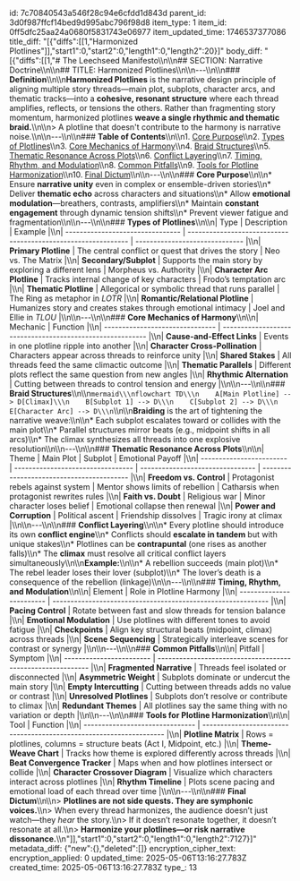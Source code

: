 id: 7c70840543a546f28c94e6cfdd1d843d
parent_id: 3d0f987ffcf14bed9d995abc796f98d8
item_type: 1
item_id: 0ff5dfc25aa24a0680f5831743e06977
item_updated_time: 1746537377086
title_diff: "[{\"diffs\":[[1,\"Harmonized Plotlines\"]],\"start1\":0,\"start2\":0,\"length1\":0,\"length2\":20}]"
body_diff: "[{\"diffs\":[[1,\"# The Leechseed Manifesto\\\n\\\n## SECTION: Narrative Doctrine\\\n\\\n## TITLE: Harmonized Plotlines\\\n\\\n---\\\n\\\n### **Definition**\\\n\\\n**Harmonized Plotlines** is the narrative design principle of aligning multiple story threads—main plot, subplots, character arcs, and thematic tracks—into a **cohesive, resonant structure** where each thread amplifies, reflects, or tensions the others. Rather than fragmenting story momentum, harmonized plotlines **weave a single rhythmic and thematic braid.**\\\n\\\n> A plotline that doesn't contribute to the harmony is narrative noise.\\\n\\\n---\\\n\\\n### **Table of Contents**\\\n\\\n1. [Core Purpose](#core-purpose)\\\n2. [Types of Plotlines](#types-of-plotlines)\\\n3. [Core Mechanics of Harmony](#core-mechanics-of-harmony)\\\n4. [Braid Structures](#braid-structures)\\\n5. [Thematic Resonance Across Plots](#thematic-resonance-across-plots)\\\n6. [Conflict Layering](#conflict-layering)\\\n7. [Timing, Rhythm, and Modulation](#timing-rhythm-and-modulation)\\\n8. [Common Pitfalls](#common-pitfalls)\\\n9. [Tools for Plotline Harmonization](#tools-for-plotline-harmonization)\\\n10. [Final Dictum](#final-dictum)\\\n\\\n---\\\n\\\n### **Core Purpose**\\\n\\\n* Ensure **narrative unity** even in complex or ensemble-driven stories\\\n* Deliver **thematic echo** across characters and situations\\\n* Allow **emotional modulation**—breathers, contrasts, amplifiers\\\n* Maintain **constant engagement** through dynamic tension shifts\\\n* Prevent viewer fatigue and fragmentation\\\n\\\n---\\\n\\\n### **Types of Plotlines**\\\n\\\n| Type                             | Description                                                   | Example                        |\\\n| -------------------------------- | ------------------------------------------------------------- | ------------------------------ |\\\n| **Primary Plotline**             | The central conflict or quest that drives the story           | Neo vs. The Matrix             |\\\n| **Secondary/Subplot**            | Supports the main story by exploring a different lens         | Morpheus vs. Authority         |\\\n| **Character Arc Plotline**       | Tracks internal change of key characters                      | Frodo’s temptation arc         |\\\n| **Thematic Plotline**            | Allegorical or symbolic thread that runs parallel             | The Ring as metaphor in *LOTR* |\\\n| **Romantic/Relational Plotline** | Humanizes story and creates stakes through emotional intimacy | Joel and Ellie in *TLOU*       |\\\n\\\n---\\\n\\\n### **Core Mechanics of Harmony**\\\n\\\n| Mechanic                        | Function                                                  |\\\n| ------------------------------- | --------------------------------------------------------- |\\\n| **Cause-and-Effect Links**      | Events in one plotline ripple into another                |\\\n| **Character Cross-Pollination** | Characters appear across threads to reinforce unity       |\\\n| **Shared Stakes**               | All threads feed the same climactic outcome               |\\\n| **Thematic Parallels**          | Different plots reflect the same question from new angles |\\\n| **Rhythmic Alternation**        | Cutting between threads to control tension and energy     |\\\n\\\n---\\\n\\\n### **Braid Structures**\\\n\\\n```mermaid\\\nflowchart TD\\\n    A[Main Plotline] --> D[Climax]\\\n    B[Subplot 1] --> D\\\n    C[Subplot 2] --> D\\\n    E[Character Arc] --> D\\\n```\\\n\\\n**Braiding** is the art of tightening the narrative weave:\\\n\\\n* Each subplot escalates toward or collides with the main plot\\\n* Parallel structures mirror beats (e.g., midpoint shifts in all arcs)\\\n* The climax synthesizes all threads into one explosive resolution\\\n\\\n---\\\n\\\n### **Thematic Resonance Across Plots**\\\n\\\n| Theme                    | Main Plot                         | Subplot                          | Emotional Payoff                          |\\\n| ------------------------ | --------------------------------- | -------------------------------- | ----------------------------------------- |\\\n| **Freedom vs. Control**  | Protagonist rebels against system | Mentor shows limits of rebellion | Catharsis when protagonist rewrites rules |\\\n| **Faith vs. Doubt**      | Religious war                     | Minor character loses belief     | Emotional collapse then renewal           |\\\n| **Power and Corruption** | Political ascent                  | Friendship dissolves             | Tragic irony at climax                    |\\\n\\\n---\\\n\\\n### **Conflict Layering**\\\n\\\n* Every plotline should introduce its own **conflict engine**\\\n* Conflicts should **escalate in tandem** but with unique stakes\\\n* Plotlines can be **contrapuntal** (one rises as another falls)\\\n* The **climax** must resolve all critical conflict layers simultaneously\\\n\\\n**Example:**\\\n\\\n* A rebellion succeeds (main plot)\\\n* The rebel leader loses their lover (subplot)\\\n* The lover’s death is a consequence of the rebellion (linkage)\\\n\\\n---\\\n\\\n### **Timing, Rhythm, and Modulation**\\\n\\\n| Element                  | Role in Plotline Harmony                                     |\\\n| ------------------------ | ------------------------------------------------------------ |\\\n| **Pacing Control**       | Rotate between fast and slow threads for tension balance     |\\\n| **Emotional Modulation** | Use plotlines with different tones to avoid fatigue          |\\\n| **Checkpoints**          | Align key structural beats (midpoint, climax) across threads |\\\n| **Scene Sequencing**     | Strategically interleave scenes for contrast or synergy      |\\\n\\\n---\\\n\\\n### **Common Pitfalls**\\\n\\\n| Pitfall                  | Symptom                                                     |\\\n| ------------------------ | ----------------------------------------------------------- |\\\n| **Fragmented Narrative** | Threads feel isolated or disconnected                       |\\\n| **Asymmetric Weight**    | Subplots dominate or undercut the main story                |\\\n| **Empty Intercutting**   | Cutting between threads adds no value or contrast           |\\\n| **Unresolved Plotlines** | Subplots don’t resolve or contribute to climax              |\\\n| **Redundant Themes**     | All plotlines say the same thing with no variation or depth |\\\n\\\n---\\\n\\\n### **Tools for Plotline Harmonization**\\\n\\\n| Tool                            | Function                                                            |\\\n| ------------------------------- | ------------------------------------------------------------------- |\\\n| **Plotline Matrix**             | Rows = plotlines, columns = structure beats (Act I, Midpoint, etc.) |\\\n| **Theme-Weave Chart**           | Tracks how theme is explored differently across threads             |\\\n| **Beat Convergence Tracker**    | Maps when and how plotlines intersect or collide                    |\\\n| **Character Crossover Diagram** | Visualize which characters interact across plotlines                |\\\n| **Rhythm Timeline**             | Plots scene pacing and emotional load of each thread over time      |\\\n\\\n---\\\n\\\n### **Final Dictum**\\\n\\\n> **Plotlines are not side quests. They are symphonic voices.**\\\n> When every thread harmonizes, the audience doesn’t just watch—they *hear* the story.\\\n> If it doesn’t resonate together, it doesn’t resonate at all.\\\n> **Harmonize your plotlines—or risk narrative dissonance.**\\\n\"]],\"start1\":0,\"start2\":0,\"length1\":0,\"length2\":7127}]"
metadata_diff: {"new":{},"deleted":[]}
encryption_cipher_text: 
encryption_applied: 0
updated_time: 2025-05-06T13:16:27.783Z
created_time: 2025-05-06T13:16:27.783Z
type_: 13